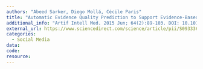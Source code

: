 ```yaml
---
authors: "Abeed Sarker, Diego Mollá, Cécile Paris"
title: "Automatic Evidence Quality Prediction to Support Evidence-Based Decision Making."
additional_info: "Artif Intell Med. 2015 Jun; 64(2):89-103. DOI: 10.1016/j.artmed.2015.04.001. Epub 2015 Apr 22. PMID: 25983133."
external_url: https://www.sciencedirect.com/science/article/pii/S093336571500041X
categories:
  - Social Media
data:
code:
resource:
---
```


